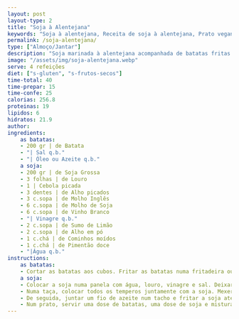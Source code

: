 ```yaml
---
layout: post
layout-type: 2
title: "Soja à Alentejana"
keywords: "Soja à alentejana, Receita de soja à alentejana, Prato vegano tradicional, Soja marinada com batatas, Receita vegana com soja grossa, Prato vegano sem glúten, Receita prática de soja à alentejana, Cozinha portuguesa vegana, Prato principal vegano saudável, Receita económica com soja"
permalink: /soja-alentejana/
type: ["Almoço/Jantar"]
description: "Soja marinada à alentejana acompanhada de batatas fritas crocantes"
image: "/assets/img/soja-alentejana.webp"
serve: 4 refeições
diet: ["s-gluten", "s-frutos-secos"]
time-total: 40
time-prepar: 15
time-confe: 25
calorias: 256.8
proteinas: 19
lipidos: 6
hidratos: 21.9
author: 
ingredients:
    as batatas:
    - 200 gr | de Batata
    - "| Sal q.b."
    - "| Óleo ou Azeite q.b."
    a soja:
    - 200 gr | de Soja Grossa
    - 3 folhas | de Louro
    - 1 | Cebola picada
    - 3 dentes | de Alho picados
    - 3 c.sopa | de Molho Inglês
    - 6 c.sopa | de Molho de Soja
    - 6 c.sopa | de Vinho Branco
    - "| Vinagre q.b."
    - 2 c.sopa | de Sumo de Limão
    - 2 c.sopa | de Alho em pó
    - 1 c.chá | de Cominhos moídos
    - 1 c.chá | de Pimentão doce
    - "|Água q.b."
instructions:
    as batatas:
    - Cortar as batatas aos cubos. Fritar as batatas numa fritadeira ou pulverizá-las com azeite e fazê-las na _Air Fryer_. Reservar.
    a soja:
    - Colocar a soja numa panela com água, louro, vinagre e sal. Deixar ferver por 3 min. Retirar, passar por água fria e espremer de forma a retirar o máximo de água possível. Reservar.
    - Numa taça, colocar todos os temperos juntamente com a soja. Mexer bem e deixa a marinar, pelo menos 30min (se conseguir fazer de um dia para o outro, potencia o sabor).    
    - De seguida, juntar um fio de azeite num tacho e fritar a soja até que ganhe uma cor dourada.
    - Num prato, servir uma dose de batatas, uma dose de soja e misturar tudo. Finalizar com azeitonas e _pickles_ (opcional) e está pronto!
---
```

